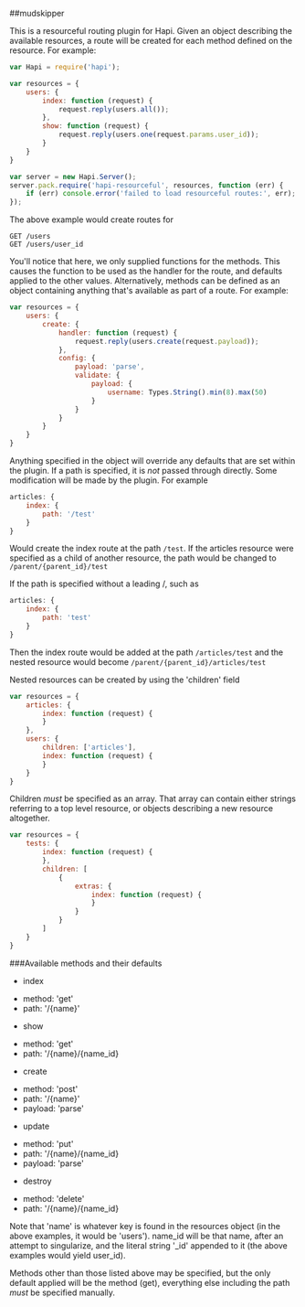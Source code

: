 ##mudskipper

This is a resourceful routing plugin for Hapi. Given an object describing the available resources, a route will be created for each method defined on the resource. For example:

```javascript
var Hapi = require('hapi');

var resources = {
    users: {
        index: function (request) {
            request.reply(users.all());
        },
        show: function (request) {
            request.reply(users.one(request.params.user_id));
        }
    }
}

var server = new Hapi.Server();
server.pack.require('hapi-resourceful', resources, function (err) {
    if (err) console.error('failed to load resourceful routes:', err);
});
```

The above example would create routes for
```
GET /users
GET /users/user_id
```

You'll notice that here, we only supplied functions for the methods. This causes the function to be used as the handler for the route, and defaults applied to the other values. Alternatively, methods can be defined as an object containing anything that's available as part of a route. For example:

```javascript
var resources = {
    users: {
        create: {
            handler: function (request) {
                request.reply(users.create(request.payload));
            },
            config: {
                payload: 'parse',
                validate: {
                    payload: {
                        username: Types.String().min(8).max(50)
                    }
                }
            }
        }
    }
}
```

Anything specified in the object will override any defaults that are set within the plugin. If a path is specified, it is *not* passed through directly. Some modification will be made by the plugin. For example
```javascript
articles: {
    index: {
        path: '/test'
    }
}
```
Would create the index route at the path ```/test```. If the articles resource were specified as a child of another resource, the path would be changed to ```/parent/{parent_id}/test```

If the path is specified without a leading /, such as
```javascript
articles: {
    index: {
        path: 'test'
    }
}
```
Then the index route would be added at the path ```/articles/test``` and the nested resource would become ```/parent/{parent_id}/articles/test```

Nested resources can be created by using the 'children' field
```javascript
var resources = {
    articles: {
        index: function (request) {
        }
    },
    users: {
        children: ['articles'],
        index: function (request) {
        }
    }
}
```

Children *must* be specified as an array. That array can contain either strings referring to a top level resource, or objects describing a new resource altogether.
```javascript
var resources = {
    tests: {
        index: function (request) {
        },
        children: [
            {
                extras: {
                    index: function (request) {
                    }
                }
            }
        ]
    }
}
```

###Available methods and their defaults
* index
 - method: 'get'
 - path: '/{name}'
* show
 - method: 'get'
 - path: '/{name}/{name_id}
* create
 - method: 'post'
 - path: '/{name}'
 - payload: 'parse'
* update
 - method: 'put'
 - path: '/{name}/{name_id}
 - payload: 'parse'
* destroy
 - method: 'delete'
 - path: '/{name}/{name_id}

Note that 'name' is whatever key is found in the resources object (in the above examples, it would be 'users'). name_id will be that name, after an attempt to singularize, and the literal string '_id' appended to it (the above examples would yield user_id).

Methods other than those listed above may be specified, but the only default applied will be the method (get), everything else including the path *must* be specified manually.
